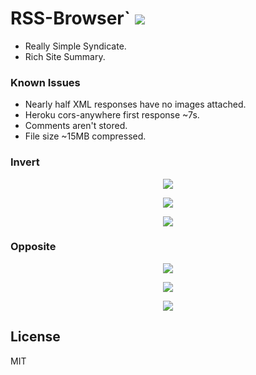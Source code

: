 # RSS-Browser` <img src='https://img.shields.io/github/license/acktic/acktic.github.io?style=social'>

  - Really Simple Syndicate.
  - Rich Site Summary.

### Known Issues

* Nearly half XML responses have no images attached.
* Heroku cors-anywhere first response ~7s.
* Comments aren't stored.
* File size ~15MB compressed.

### Invert

<p align='center'><img src='http://acktic.github.io/screenshots/invert.jpg'></p>

<p align='center'><img src='http://acktic.github.io/screenshots/air.jpg'></p>

<p align='center'><img src='http://acktic.github.io/screenshots/wall.jpg'></p>

### Opposite

<p align='center'><img src='http://acktic.github.io/screenshots/opposite.jpg'></p>

<p align='center'><img src='http://acktic.github.io/screenshots/result.jpg'></p>

<p align='center'><img src='http://acktic.github.io/screenshots/visual.jpg'></p>

License
----

MIT
